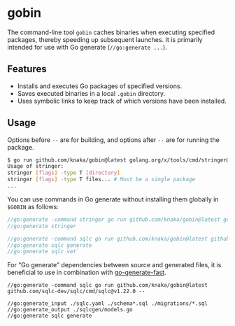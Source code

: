 # gobin

The command-line tool `gobin` caches binaries when executing specified packages, thereby speeding up subsequent launches. It is primarily intended for use with Go generate (`//go:generate ...`).

## Features

- Installs and executes Go packages of specified versions.
- Saves executed binaries in a local `.gobin` directory.
- Uses symbolic links to keep track of which versions have been installed.

## Usage

Options before `--` are for building, and options after `--` are for running the package.

```bash
$ go run github.com/knaka/gobin@latest golang.org/x/tools/cmd/stringer@v0.15.0 -- -help
Usage of stringer:
stringer [flags] -type T [directory]
stringer [flags] -type T files... # Must be a single package
...
```

You can use commands in Go generate without installing them globally in `$GOBIN` as follows:

```go
//go:generate -command stringer go run github.com/knaka/gobin@latest golang.org/x/tools/cmd/stringer@v0.15.0 --
//go:generate stringer

//go:generate -command sqlc go run github.com/knaka/gobin@latest github.com/sqlc-dev/sqlc/cmd/sqlc@v1.22.0 --
//go:generate sqlc generate
//go:generate sqlc vet`
```

For “Go generate” dependencies between source and generated files, it is beneficial to use in combination with [go-generate-fast](https://github.com/oNaiPs/go-generate-fast).

```gotemplate
//go:generate -command sqlc go run github.com/knaka/gobin@latest github.com/sqlc-dev/sqlc/cmd/sqlc@v1.22.0 --

//go:generate_input ./sqlc.yaml ./schema*.sql ./migrations/*.sql
//go:generate_output ./sqlcgen/models.go
//go:generate sqlc generate
```

